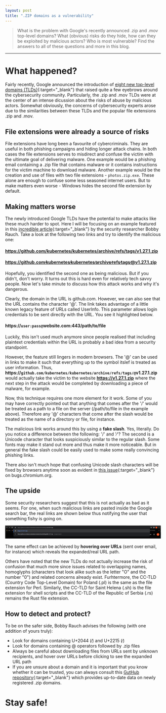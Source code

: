 ```yaml
---
layout: post
title: ".ZIP domains as a vulnerability"
---
```


> What is the problem with Google's recently announced .zip and .mov top-level domains? What (obvious) risks do they hide, how can they be exploited by malicious actors? Who is most vulnerable? Find the answers to all of these questions and more in this blog.

---

# What happened?

Fairly recently, Google announced the introduction of [eight new top-level domains (TLDs)](https://www.blog.google/products/registry/8-new-top-level-domains-for-dads-grads-tech/){:target="_blank"} that raised quite a few eyebrows around the cybersecurity community. Particularly, the .zip and .mov TLDs were at the center of an intense dicussion about the risks of abuse by malicious actors. Somewhat obviously, the concerns of cybersecurity experts arose due to the similarities between these TLDs and the popular file extensions .zip and .mov.

## File extensions were already a source of risks

File extensions have long been a favourite of cybercriminals. They are useful in both phishing campaigns and hiding longer attack chains. In both cases the file extensions serves to misdirect and confuse the victim with the ultimate goal of delivering malware. One example would be a phishing email containing a .zip file that contains malware or it contains instructions for the victim machine to download malware. Another example would be the creation and use of files with two file extensions - `photos.zip.exe`. These alone are enough to confuse some less seasoned internet users. But to make matters even worse - Windows hides the second file extension by default.

## Making matters worse

The newly introduced Google TLDs have the potential to make attacks like these much harder to spot. Here I will be focusing on an example featured in this [incredible article](https://medium.com/@bobbyrsec/the-dangers-of-googles-zip-tld-5e1e675e59a5){:target="_blank"} by the security researcher Bobby Rauch. Take a look at the following two links and try to identify the malicious one: 
#### https://github.com/kubernetes/kubernetes/archive/refs/tags/v1.27.1.zip
#### https://github.com∕kubernetes∕kubernetes∕archive∕refs∕tags∕@v1.27.1.zip

Hopefully, you identified the second one as being malicious. But if you didn't, don't worry. It turns out this is hard even for relatively tech savvy people. Now let's take minute to discuss how this attack works and why it's dangerous.

Clearly, the domain in the URL is github.com. However, we can also see that the URL contains the character '@'. The link takes advantage of a little known legacy feature of URLs called UserInfo. This parameter allows login credentials to be sent directly with the URL. You see it highlighted below.

#### https://`user:pass@`website.com:443/path/to/file

Luckily, this isn't used much anymore since people realised that including plaintext credentials within the URL is probably a bad idea from a security standpoint. 

However, the feature still lingers in modern browsers. The '@' can be used in links to make it such that everything up to the symbol itslef is treated as user information. Thus, **https://`github.com∕kubernetes∕kubernetes∕archive∕refs∕tags∕@`v1.27.1.zip** would actually take the victim to the website **https://v1.27.1.zip** where the next step in the attack would be completed by downloading a piece of malware, for example.

Now, this technique requires one more element for it work. Some of you may have correctly pointed out that anything that comes after the '/' would be treated as a path to a file on the server (/path/to/file in the example above). Therefore any '@' characters that come after the slash would be treated as the name of a directory or file, for instance. 

The malicious link works around this by using a **fake slash**. Yes, literally. Do you notice a difference between the following: '/' and '∕'? The second is a Unicode character that looks suspiciously similar to the regular slash. Some fonts may make it stand out more and thus make it more noticeable. But in general the fake slash could be easily used to make some really convincing phishing links. 

There also isn't much hope that confusing Unicode slash characters will be fixed by browsers anytime soon as evident in [this issue](https://bugs.chromium.org/p/chromium/issues/detail?id=584644){:target="_blank"} on bugs.chromium.org.

## The upside

Some security researchers suggest that this is not actually as bad as it seems. For one, when such malicious links are pasted inside the Google search bar, the real links are shown below thus notifying the user that something fishy is going on.

![Branching](/assets/img/zip-domains-as-a-vulnerability-shorten-link.png)

The same effect can be achieved by **hovering over URLs** (sent over email, for instance) which reveals the expanded/real URL path.

Others have noted that the new TLDs do not actually increase the risk of confusion that much more since issues related to overlapping names, homoglyphs (characters that look alike such as the letter "O" and the number "0") and related concerns already exist. Furhtermore, the CC-TLD (Country Code Top-Level Domain) for Poland (.pl) is the same as the file extension for Perl. Similarly,  the CC-TLD for Saint Helena (.sh) is the file extension for shell scripts and the CC-TLD of the Republic of Serbia (.rs) remains the Rust file extension.

## How to detect and protect?

To be on the safer side, Bobby Rauch advises the following (with one addition of yours truly):

* Look for domains containing U+2044 (⁄) and U+2215 (∕)
* Look for domains containing @ operators followed by .zip files
* Always be careful about downloading files from URLs sent by unknown recipients, and hover over URLs before clicking to see the expanded URL path
* If you are unsure about a domain and it is important that you know whether it can be trusted, you can always consult this [GutHub repository](https://github.com/trickest/zip){:target="_blank"} which provides up-to-date data on newly registered .zip domains.

# Stay safe!